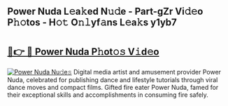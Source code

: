 ## Power Nuda L𝚎a𝚔ed N𝚞𝚍e - Part-gZr Vi𝚍𝚎o P𝚑𝚘tos - H𝚘𝚝 O𝚗𝚕yf𝚊ns L𝚎a𝚔s y1yb7

# <h2><a href="http://kfccgu.oniu.top/?m=Power+Nuda">🔗👉 🔴 Power Nuda P𝚑ot𝚘𝚜 V𝚒d𝚎o</a></h2>

[![Power Nuda Nu𝚍e𝚜](https://i.imgur.com/0qMVB7G.gif)](http://kfccgu.oniu.top/?m=Power+Nuda)
Digital media artist and amusement provider Power Nuda, celebrated for publishing dance and lifestyle tutorials through viral dance moves and compact films. Gifted fire eater Power Nuda, famed for their exceptional skills and accomplishments in consuming fire safely.  
